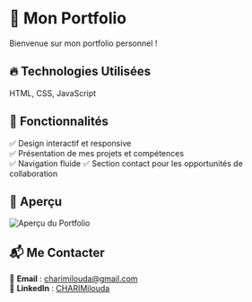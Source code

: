 # 🚀 Mon Portfolio  

Bienvenue sur mon portfolio personnel !
## 🔥 Technologies Utilisées  
 HTML, CSS, JavaScript 
 ## 📌 Fonctionnalités  
✅ Design interactif et responsive  
✅ Présentation de mes projets et compétences  
✅ Navigation fluide 
✅ Section contact pour les opportunités de collaboration  
## 📸 Aperçu  
![Aperçu du Portfolio](lienversvideodemo)  
## 📬 Me Contacter  
📧 **Email** : [charimilouda@gmail.com](mailto:charimilouda@gmail.com@gmail.com)  
💼 **LinkedIn** : [CHARIMilouda](https://www.linkedin.com/in/milouda-chari/)  
